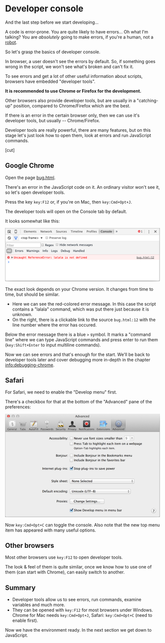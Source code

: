 # Developer console

And the last step before we start developing...

A code is error-prone. You are quite likely to have errors... Oh what I'm talking? You are *absolutely* going to make errors, if you're a human, not a [robot]("https://en.wikipedia.org/wiki/Bender_(Futurama)").

So let's grasp the basics of developer console.

In browser, a user doesn't see the errors by default. So, if something goes wrong in the script, we won't see what's broken and can't fix it.

To see errors and get a lot of other useful information about scripts, browsers have embedded "developer tools".

**It is recommended to use Chrome or Firefox for the development.**

Other browsers also provide developer tools, but are usually in a "catching-up" position, compared to Chrome/Firefox which are the best.

If there is an error in the certain browser only, then we can use it's developer tools, but usually -- Chrome/Firefox.

Developer tools are really powerful, there are many features, but on this stage let's just look how to open them, look at errors and run JavaScript commands.

[cut]

## Google Chrome

Open the page [bug.html](bug.html).

There's an error in the JavaScript code on it. An ordinary visitor won't see it, so let's open developer tools.

Press the key `key:F12` or, if you're on Mac, then `key:Cmd+Opt+J`.

The developer tools will open on the Console tab by default.

It looks somewhat like this:

![](chrome.png)

The exact look depends on your Chrome version. It changes from time to time, but should be similar.

- Here we can see the red-colored error message. In this case the script contains a "lalala" command, which was put there just because it is unknown.
- On the right, there is a clickable link to the source `bug.html:12` with the line number where the error has occured.

Below the error message there is a blue `>` symbol. It marks a "command line" where we can type JavaScript commands and press enter to run them (`key:Shift+Enter` to input multiline commands).

Now we can see errors and that's enough for the start. We'll be back to developer tools later and cover debugging more in-depth in the chapter <info:debugging-chrome>.

## Safari

For Safari, we need to enable the "Develop menu" first.

There's a checkbox for that at the bottom of the "Advanced" pane of the preferences:

![](safari.png)

Now `key:Cmd+Opt+C` can toggle the console. Also note that the new top menu item has appeared with many useful options.

## Other browsers

Most other browsers use `key:F12` to open developer tools.

The look & feel of them is quite similar, once we know how to use one of them (can start with Chrome), can easily switch to another.

## Summary

  - Developer tools allow us to see errors, run commands, examine variables and much more.
- They can be opened with `key:F12` for most browsers under Windows. Chrome for Mac needs `key:Cmd+Opt+J`, Safari: `key:Cmd+Opt+C` (need to enable first).

Now we have the environment ready. In the next section we get down to JavaScript.